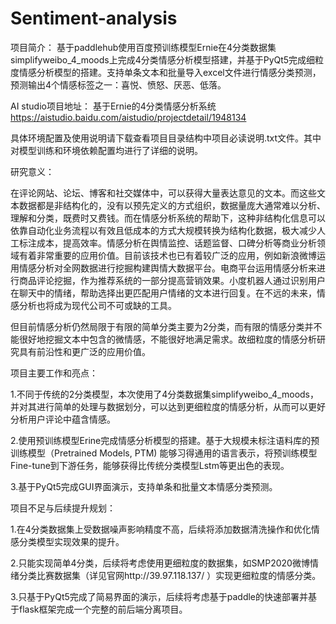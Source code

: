 # Sentiment-analysis
项目简介：
基于paddlehub使用百度预训练模型Ernie在4分类数据集simplifyweibo_4_moods上完成4分类情感分析模型搭建，并基于PyQt5完成细粒度情感分析模型的搭建。支持单条文本和批量导入excel文件进行情感分类预测，预测输出4个情感标签之一：喜悦、愤怒、厌恶、低落。

AI studio项目地址：
基于Ernie的4分类情感分析系统
https://aistudio.baidu.com/aistudio/projectdetail/1948134

具体环境配置及使用说明请下载查看项目目录结构中项目必读说明.txt文件。其中对模型训练和环境依赖配置均进行了详细的说明。

研究意义：

在评论网站、论坛、博客和社交媒体中，可以获得大量表达意见的文本。而这些文本数据都是非结构化的，没有以预先定义的方式组织，数据量庞大通常难以分析、理解和分类，既费时又费钱。而在情感分析系统的帮助下，这种非结构化信息可以依靠自动化业务流程以有效且低成本的方式大规模转换为结构化数据，极大减少人工标注成本，提高效率。情感分析在舆情监控、话题监督、口碑分析等商业分析领域有着非常重要的应用价值。目前该技术也已有着较广泛的应用，例如新浪微博运用情感分析对全网数据进行挖掘构建舆情大数据平台。电商平台运用情感分析来进行商品评论挖掘，作为推荐系统的一部分提高营销效果。小度机器人通过识别用户在聊天中的情绪，帮助选择出更匹配用户情绪的文本进行回复。在不远的未来，情感分析也将成为现代公司不可或缺的工具。

但目前情感分析仍然局限于有限的简单分类主要为2分类，而有限的情感分类并不能很好地挖掘文本中包含的微情感，不能很好地满足需求。故细粒度的情感分析研究具有前沿性和更广泛的应用价值。

项目主要工作和亮点：

1.不同于传统的2分类模型，本次使用了4分类数据集simplifyweibo_4_moods，并对其进行简单的处理与数据划分，可以达到更细粒度的情感分析，从而可以更好分析用户评论中蕴含情感。

2.使用预训练模型Erine完成情感分析模型的搭建。基于大规模未标注语料库的预训练模型（Pretrained Models, PTM) 能够习得通用的语言表示，将预训练模型Fine-tune到下游任务，能够获得比传统分类模型Lstm等更出色的表现。

3.基于PyQt5完成GUI界面演示，支持单条和批量文本情感分类预测。

项目不足与后续提升规划：

1.在4分类数据集上受数据噪声影响精度不高，后续将添加数据清洗操作和优化情感分类模型实现效果的提升。

2.只能实现简单4分类，后续将考虑使用更细粒度的数据集，如SMP2020微博情绪分类比赛数据集（详见官网http://39.97.118.137/ ）实现更细粒度的情感分类。

3.只基于PyQt5完成了简易界面的演示，后续将考虑基于paddle的快速部署并基于flask框架完成一个完整的前后端分离项目。
